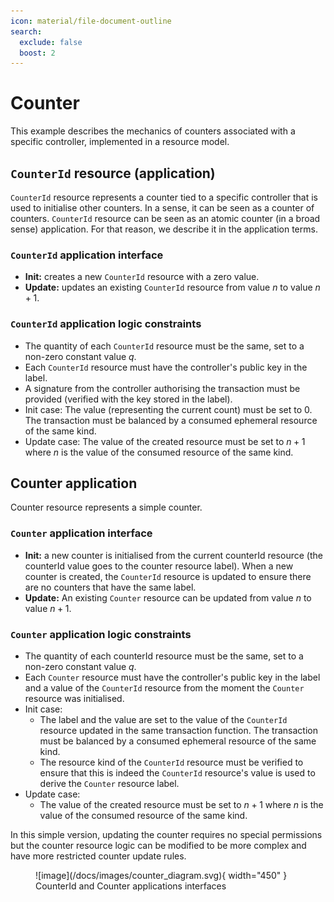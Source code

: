 ```yaml
---
icon: material/file-document-outline
search:
  exclude: false
  boost: 2
---
```


# Counter

This example describes the mechanics of counters associated with a specific controller, implemented in a resource model.

## `CounterId` resource (application)

`CounterId` resource represents a counter tied to a specific controller that is used to initialise other counters. In a sense, it can be seen as a counter of counters. `CounterId` resource can be seen as an atomic counter (in a broad sense) application. For that reason, we describe it in the application terms.

### `CounterId` application interface

- **Init:** creates a new `CounterId` resource with a zero value.
- **Update:** updates an existing `CounterId` resource from value $n$ to value $n + 1$.

### `CounterId` application logic constraints

- The quantity of each `CounterId` resource must be the same, set to a non-zero constant value $q$.
- Each `CounterId` resource must have the controller's public key in the label.
- A signature from the controller authorising the transaction must be provided (verified with the key stored in the label).
- Init case: The value (representing the current count) must be set to 0. The transaction must be balanced by a consumed ephemeral resource of the same kind.
- Update case: The value of the created resource must be set to $n + 1$ where $n$ is the value of the consumed resource of the same kind.

## Counter application

Counter resource represents a simple counter.

### `Counter` application interface

- **Init:** a new counter is initialised from the current counterId resource (the counterId value goes to the counter resource label). When a new counter is created, the `CounterId` resource is updated to ensure there are no counters that have the same label.
- **Update:** An existing `Counter` resource can be updated from value $n$ to value $n + 1$.

### `Counter` application logic constraints

- The quantity of each counterId resource must be the same, set to a non-zero constant value $q$.
- Each `Counter` resource must have the controller's public key in the label and a value of the `CounterId` resource from the moment the `Counter` resource was initialised.
- Init case:
     - The label and the value are set to the value of the `CounterId` resource updated in the same transaction function. The transaction must be balanced by a consumed ephemeral resource of the same kind.
     - The resource kind of the `CounterId` resource must be verified to ensure that this is indeed the `CounterId` resource's value is used to derive the `Counter` resource label.
- Update case:
    - The value of the created resource must be set to $n + 1$ where $n$ is the value of the consumed resource of the same kind.

In this simple version, updating the counter requires no special permissions but the counter resource logic can be modified to be more complex and have more restricted counter update rules.

<figure markdown="span">
![image](/docs/images/counter_diagram.svg){ width="450" }
<figcaption markdown="span">
CounterId and Counter applications interfaces
</figcaption>
</figure>
